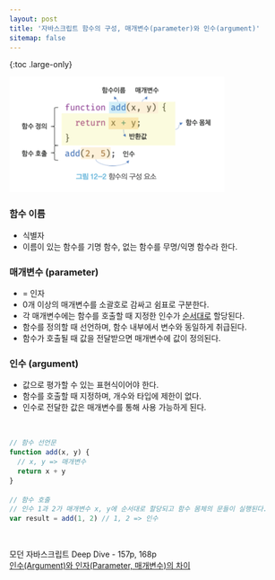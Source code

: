 ```yaml
---
layout: post
title: '자바스크립트 함수의 구성, 매개변수(parameter)와 인수(argument)'
sitemap: false
---
```


{:toc .large-only}

<img src="/assets/img/blog/2022-04-04-javascript-parameter-argument.png">

### 함수 이름

- 식별자
- 이름이 있는 함수를 기명 함수, 없는 함수를 무명/익명 함수라 한다.

### 매개변수 (parameter)

- = 인자
- 0개 이상의 매개변수를 소괄호로 감싸고 쉼표로 구분한다.
- 각 매개변수에는 함수를 호출할 때 지정한 인수가 <u>순서대로</u> 할당된다.
- 함수를 정의할 때 선언하며, 함수 내부에서 변수와 동일하게 취급된다.
- 함수가 호출될 때 값을 전달받으면 매개변수에 값이 정의된다.

### 인수 (argument)

- 값으로 평가할 수 있는 표현식이어야 한다.
- 함수를 호출할 때 지정하며, 개수와 타입에 제한이 없다.
- 인수로 전달한 값은 매개변수를 통해 사용 가능하게 된다.

<br/>

```js
// 함수 선언문
function add(x, y) {
  // x, y => 매개변수
  return x + y
}

// 함수 호출
// 인수 1과 2가 매개변수 x, y에 순서대로 할당되고 함수 몸체의 문들이 실행된다.
var result = add(1, 2) // 1, 2 => 인수
```

<br/>

모던 자바스크립트 Deep Dive - 157p, 168p<br/>
[인수(Argument)와 인자(Parameter, 매개변수)의 차이](https://amagrammer91.tistory.com/9)
